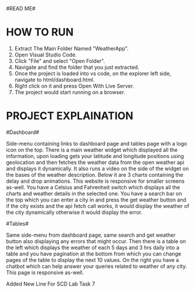 #READ ME#

# HOW TO RUN # 

1. Extract The Main Folder Named "WeatherApp".
2. Open Visual Studio Code.
3. Click "File" and select "Open Folder".
4. Navigate and find the folder that you just extracted.
5. Once the project is loaded into vs code, on the explorer left side, navigate to html/dashboard.html.
6. Right click on it and press Open With Live Server.
7. The project would start running on a browser.

# PROJECT EXPLAINATION # 

#Dashboard# 

Side-menu containing links to dashboard page and tables page with a logo icon on the top. There is a main weather widget which displayed all the information, upon loading gets your latitude and longitude positions using geolocation and then fetches the weather data from the open weather api and displays it dynamically. It also runs a video on the side of the widget on the bases of the weather description. Below it are 3 charts containing the delay and drop animations. This website is responsive for smaller screens as-well. You have a Celsius and Fahrenheit switch which displays all the charts and weather details in the selected one. You have a search bar on the top which you can enter a city in and press the get weather button and if the city exists and the api fetch call works, it would display the weather of the city dynamically otherwise it would display the error.

#Tables# 

Same side-menu from dashboard page, same search and get weather button also displaying any errors that might occur. Then there is a table on the left which displays the weather of each 5 days and 3 hrs daily into a table and you have pagination at the bottom from which you can change pages of the table to display the next 10 values. On the right you have a chatbot which can help answer your queries related to weather of any city. This page is responsive as-well.

Added New Line For SCD Lab Task 7
